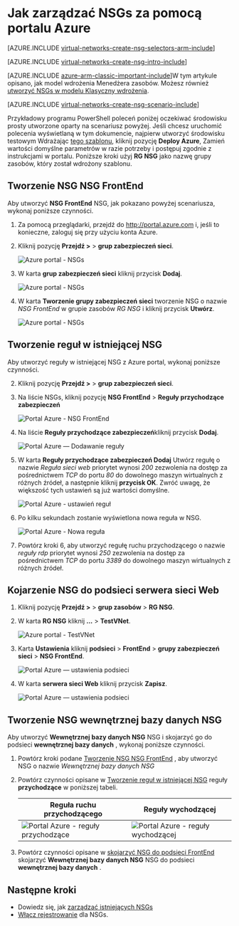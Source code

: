 <properties 
   pageTitle="Jak utworzyć NSGs w trybie ARM za pomocą portalu Azure | Microsoft Azure"
   description="Dowiedz się, jak tworzyć i wdrażać NSGs w imieniu przy użyciu Azure portal"
   services="virtual-network"
   documentationCenter="na"
   authors="jimdial"
   manager="carmonm"
   editor="tysonn"
   tags="azure-resource-manager"
/>
<tags 
   ms.service="virtual-network"
   ms.devlang="na"
   ms.topic="article"
   ms.tgt_pltfrm="na"
   ms.workload="infrastructure-services"
   ms.date="02/04/2016"
   ms.author="jdial" />

# <a name="how-to-manage-nsgs-using-the-azure-portal"></a>Jak zarządzać NSGs za pomocą portalu Azure

[AZURE.INCLUDE [virtual-networks-create-nsg-selectors-arm-include](../../includes/virtual-networks-create-nsg-selectors-arm-include.md)]

[AZURE.INCLUDE [virtual-networks-create-nsg-intro-include](../../includes/virtual-networks-create-nsg-intro-include.md)]

[AZURE.INCLUDE [azure-arm-classic-important-include](../../includes/azure-arm-classic-important-include.md)]W tym artykule opisano, jak model wdrożenia Menedżera zasobów. Możesz również [utworzyć NSGs w modelu Klasyczny wdrożenia](virtual-networks-create-nsg-classic-ps.md).

[AZURE.INCLUDE [virtual-networks-create-nsg-scenario-include](../../includes/virtual-networks-create-nsg-scenario-include.md)]

Przykładowy programu PowerShell poleceń poniżej oczekiwać środowisku prosty utworzone oparty na scenariusz powyżej. Jeśli chcesz uruchomić polecenia wyświetlaną w tym dokumencie, najpierw utworzyć środowisku testowym Wdrażając [tego szablonu](http://github.com/telmosampaio/azure-templates/tree/master/201-IaaS-WebFrontEnd-SQLBackEnd), kliknij pozycję **Deploy Azure**, Zamień wartości domyślne parametrów w razie potrzeby i postępuj zgodnie z instrukcjami w portalu. Poniższe kroki użyj **RG NSG** jako nazwę grupy zasobów, który został wdrożony szablonu.

## <a name="create-the-nsg-frontend-nsg"></a>Tworzenie NSG NSG FrontEnd

Aby utworzyć **NSG FrontEnd** NSG, jak pokazano powyżej scenariusza, wykonaj poniższe czynności.

1. Za pomocą przeglądarki, przejdź do http://portal.azure.com i, jeśli to konieczne, zaloguj się przy użyciu konta Azure.
2. Kliknij pozycję **Przejdź >** > **grup zabezpieczeń sieci**.

    ![Azure portal - NSGs](./media/virtual-networks-create-nsg-arm-pportal/figure11.png)

3. W karta **grup zabezpieczeń sieci** kliknij przycisk **Dodaj**.
  
    ![Azure portal - NSGs](./media/virtual-networks-create-nsg-arm-pportal/figure12.png)

4. W karta **Tworzenie grupy zabezpieczeń sieci** tworzenie NSG o nazwie *NSG FrontEnd* w grupie zasobów *RG NSG* i kliknij przycisk **Utwórz**.

    ![Azure portal - NSGs](./media/virtual-networks-create-nsg-arm-pportal/figure13.png)

## <a name="create-rules-in-an-existing-nsg"></a>Tworzenie reguł w istniejącej NSG

Aby utworzyć reguły w istniejącej NSG z Azure portal, wykonaj poniższe czynności.

2. Kliknij pozycję **Przejdź >** > **grup zabezpieczeń sieci**.

3. Na liście NSGs, kliknij pozycję **NSG FrontEnd** > **Reguły przychodzące zabezpieczeń**

    ![Portal Azure - NSG FrontEnd](./media/virtual-networks-create-nsg-arm-pportal/figure2.png)

4. Na liście **Reguły przychodzące zabezpieczeń**kliknij przycisk **Dodaj**.

    ![Portal Azure — Dodawanie reguły](./media/virtual-networks-create-nsg-arm-pportal/figure3.png)

5. W karta **Reguły przychodzące zabezpieczeń Dodaj** Utwórz regułę o nazwie *Reguła sieci web* priorytet wynosi *200* zezwolenia na dostęp za pośrednictwem *TCP* do portu *80* do dowolnego maszyn wirtualnych z różnych źródeł, a następnie kliknij **przycisk OK**. Zwróć uwagę, że większość tych ustawień są już wartości domyślne.

    ![Portal Azure - ustawień reguł](./media/virtual-networks-create-nsg-arm-pportal/figure4.png)

6. Po kilku sekundach zostanie wyświetlona nowa reguła w NSG.

    ![Portal Azure - Nowa reguła](./media/virtual-networks-create-nsg-arm-pportal/figure5.png)

7. Powtórz kroki 6, aby utworzyć regułę ruchu przychodzącego o nazwie *reguły rdp* priorytet wynosi *250* zezwolenia na dostęp za pośrednictwem *TCP* do portu *3389* do dowolnego maszyn wirtualnych z różnych źródeł.

## <a name="associate-the-nsg-to-the-frontend-subnet"></a>Kojarzenie NSG do podsieci serwera sieci Web

1. Kliknij pozycję **Przejdź >** > **grup zasobów** > **RG NSG**.
2. W karta **RG NSG** kliknij **...**  >  **TestVNet**.

    ![Azure portal - TestVNet](./media/virtual-networks-create-nsg-arm-pportal/figure14.png)

3. Karta **Ustawienia** kliknij **podsieci** > **FrontEnd** > **grupy zabezpieczeń sieci** > **NSG FrontEnd**.

    ![Portal Azure — ustawienia podsieci](./media/virtual-networks-create-nsg-arm-pportal/figure15.png)

4. W karta **serwera sieci Web** kliknij przycisk **Zapisz**.

    ![Portal Azure — ustawienia podsieci](./media/virtual-networks-create-nsg-arm-pportal/figure16.png)

## <a name="create-the-nsg-backend-nsg"></a>Tworzenie NSG wewnętrznej bazy danych NSG

Aby utworzyć **Wewnętrznej bazy danych NSG** NSG i skojarzyć go do podsieci **wewnętrznej bazy danych** , wykonaj poniższe czynności.

1. Powtórz kroki podane [Tworzenie NSG NSG FrontEnd](#Create-the-NSG-FrontEnd-NSG) , aby utworzyć NSG o nazwie *Wewnętrznej bazy danych NSG*
2. Powtórz czynności opisane w [Tworzenie reguł w istniejącej NSG](#Create-rules-in-an-existing-NSG) reguły **przychodzące** w poniższej tabeli.

  	|Reguła ruchu przychodzącego|Reguły wychodzącej|
  	|---|---|
  	|![Portal Azure - reguły przychodzące](./media/virtual-networks-create-nsg-arm-pportal/figure17.png)|![Portal Azure - reguły wychodzącej](./media/virtual-networks-create-nsg-arm-pportal/figure18.png)|

3. Powtórz czynności opisane w [skojarzyć NSG do podsieci FrontEnd](#Associate-the-NSG-to-the-FrontEnd-subnet) skojarzyć **Wewnętrznej bazy danych NSG** NSG do podsieci **wewnętrznej bazy danych** .

## <a name="next-steps"></a>Następne kroki

- Dowiedz się, jak [zarządzać istniejących NSGs](virtual-network-manage-nsg-arm-portal.md)
- [Włącz rejestrowanie](virtual-network-nsg-manage-log.md) dla NSGs.